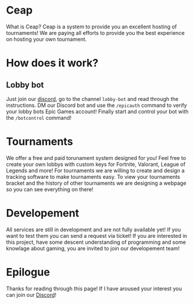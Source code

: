 # Ceap
What is Ceap? Ceap is a system to provide you an excellent hosting of tournaments! 
We are paying all efforts to provide you the best experience on hosting your own tournament.

# How does it work?
## Lobby bot
Just join our [discord](https://discord.gg/ceap), go to the channel `lobby-bot` and read through the instructions. 
DM our Discord bot and use the `/epicauth` command to verify your lobby bots Epic Games account! Finally start and control your bot with the `/botcontrol` command!

# Tournaments
We offer a free and paid torunament system designed for you! 
Feel free to create your own lobbys with custom keys for Fortnite, Valorant, League of Legends and more!
For tournaments we are willing to create and design a tracking software to make tournaments easy.
To view your tournaments bracket and the history of other tournaments we are designing a webpage so you can see everything on there!

# Developement
All services are still in development and are not fully available yet! If you want to test them you can send a request via ticket!
If you are interested in this project, have some descent understanding of programming and some knowlage about gaming, you are invited to join our developement team!

# Epilogue
Thanks for reading through this page! If I have aroused your interest you can join our [Discord](https://discord.gg/ceap)!

